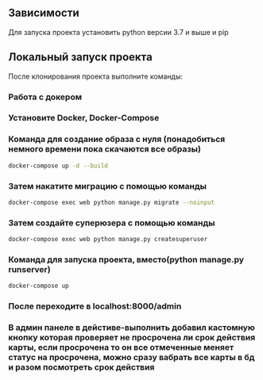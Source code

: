 
## Зависимости

Для запуска проекта установить python версии 3.7 и выше и pip

## Локальный запуск проекта

После клонирования проекта выполните команды:

### Работа  с докером

### Установите Docker, Docker-Compose

### Команда для создание образа с нуля (понадобиться немного времени пока скачаются все образы)
```bash 
docker-compose up -d --build
```

### Затем накатите миграцию с помощью команды
```bash
docker-compose exec web python manage.py migrate --noinput
```
### Затем создайте суперюзера с помощью команды
```bash
docker-compose exec web python manage.py createsuperuser
```

### Команда для запуска проекта, вместо(python manage.py runserver)
```bash
docker-compose up
```
### После переходите в localhost:8000/admin

### В админ панеле в дейстиве-выполнить добавил кастомную кнопку которая проверяет не просрочена ли срок действия карты, если просрочена то он все отмеченные меняет статус на просрочена, можно сразу вабрать все карты в бд и разом посмотреть срок действия

